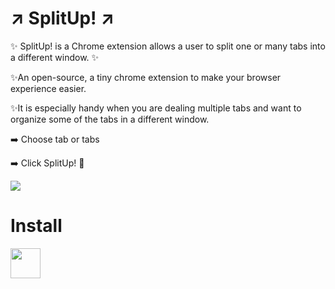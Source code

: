 # ↗️ SplitUp! ↗️
✨ SplitUp! is a Chrome extension allows a user to split one or many tabs into a different window. ✨

✨An open-source, a tiny chrome extension to make your browser experience easier.

✨It is especially handy when you are dealing multiple tabs and want to organize some of the tabs in a different window.

➡️ Choose tab or tabs

➡️ Click SplitUp! 🌟

![](https://lh3.googleusercontent.com/ru8B7Laqk767sqBULWnU5fZ6lS0evV7plNb1qIeeinUKxR6l4XaAvLt795TTQf48_hfNknpT=w640-h400-e365)
# Install

<a href="https://chrome.google.com/webstore/detail/splitup/bhoodecbejheonelhikcfahgpgahffmf"><img src="https://raw.githubusercontent.com/alrra/browser-logos/master/src/chrome/chrome_128x128.png" width="48" /></a>
